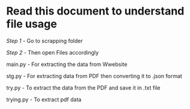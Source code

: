 # Read this document to understand file usage

*Step 1* - Go to scrapping folder 


*Step 2* - Then open Files accordingly 

main.py - For extracting the data from Wwebsite


stg.py - For extracting data from PDF then converting it to .json format


try.py - To extract the data from the PDF and save it in .txt file


trying.py - To extract pdf data 
